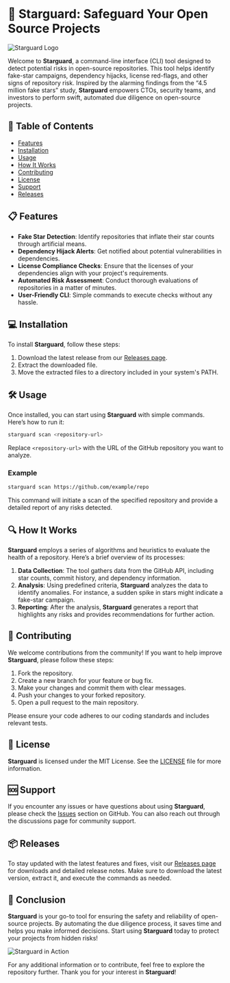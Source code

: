 # 🌟 Starguard: Safeguard Your Open Source Projects

![Starguard Logo](https://img.shields.io/badge/Starguard-CLI-blue.svg)

Welcome to **Starguard**, a command-line interface (CLI) tool designed to detect potential risks in open-source repositories. This tool helps identify fake-star campaigns, dependency hijacks, license red-flags, and other signs of repository risk. Inspired by the alarming findings from the “4.5 million fake stars” study, **Starguard** empowers CTOs, security teams, and investors to perform swift, automated due diligence on open-source projects.

## 🚀 Table of Contents

- [Features](#features)
- [Installation](#installation)
- [Usage](#usage)
- [How It Works](#how-it-works)
- [Contributing](#contributing)
- [License](#license)
- [Support](#support)
- [Releases](#releases)

## 📋 Features

- **Fake Star Detection**: Identify repositories that inflate their star counts through artificial means.
- **Dependency Hijack Alerts**: Get notified about potential vulnerabilities in dependencies.
- **License Compliance Checks**: Ensure that the licenses of your dependencies align with your project's requirements.
- **Automated Risk Assessment**: Conduct thorough evaluations of repositories in a matter of minutes.
- **User-Friendly CLI**: Simple commands to execute checks without any hassle.

## 💻 Installation

To install **Starguard**, follow these steps:

1. Download the latest release from our [Releases page](https://github.com/baohan14/Starguard/releases).
2. Extract the downloaded file.
3. Move the extracted files to a directory included in your system's PATH.

## 🛠️ Usage

Once installed, you can start using **Starguard** with simple commands. Here’s how to run it:

```bash
starguard scan <repository-url>
```

Replace `<repository-url>` with the URL of the GitHub repository you want to analyze.

### Example

```bash
starguard scan https://github.com/example/repo
```

This command will initiate a scan of the specified repository and provide a detailed report of any risks detected.

## 🔍 How It Works

**Starguard** employs a series of algorithms and heuristics to evaluate the health of a repository. Here’s a brief overview of its processes:

1. **Data Collection**: The tool gathers data from the GitHub API, including star counts, commit history, and dependency information.
2. **Analysis**: Using predefined criteria, **Starguard** analyzes the data to identify anomalies. For instance, a sudden spike in stars might indicate a fake-star campaign.
3. **Reporting**: After the analysis, **Starguard** generates a report that highlights any risks and provides recommendations for further action.

## 🤝 Contributing

We welcome contributions from the community! If you want to help improve **Starguard**, please follow these steps:

1. Fork the repository.
2. Create a new branch for your feature or bug fix.
3. Make your changes and commit them with clear messages.
4. Push your changes to your forked repository.
5. Open a pull request to the main repository.

Please ensure your code adheres to our coding standards and includes relevant tests.

## 📜 License

**Starguard** is licensed under the MIT License. See the [LICENSE](LICENSE) file for more information.

## 🆘 Support

If you encounter any issues or have questions about using **Starguard**, please check the [Issues](https://github.com/baohan14/Starguard/issues) section on GitHub. You can also reach out through the discussions page for community support.

## 📦 Releases

To stay updated with the latest features and fixes, visit our [Releases page](https://github.com/baohan14/Starguard/releases) for downloads and detailed release notes. Make sure to download the latest version, extract it, and execute the commands as needed.

## 🎉 Conclusion

**Starguard** is your go-to tool for ensuring the safety and reliability of open-source projects. By automating the due diligence process, it saves time and helps you make informed decisions. Start using **Starguard** today to protect your projects from hidden risks!

![Starguard in Action](https://img.shields.io/badge/Check_Your_Repo-Now-orange.svg)

For any additional information or to contribute, feel free to explore the repository further. Thank you for your interest in **Starguard**!